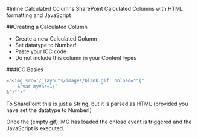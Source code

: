 #Inline Calculated Columns
SharePoint Calculated Columns with HTML formatting and JavaScript

##Creating a Calculated Column

* Create a new Calculated Column
* Set datatype to Number!
* Paste your ICC code
* Do not include this column in your ContentTypes

###ICC Basics

```M
="<img src='/_layouts/images/blank.gif' onload=""{"
	&"var myVar=1;"
&"}"">"
```

To SharePoint this is just a String, but it is parsed as HTML (provided you have set the datatype to Number!)

Once the (empty gif) IMG has loaded the onload event is triggered and the JavaScript is executed.
